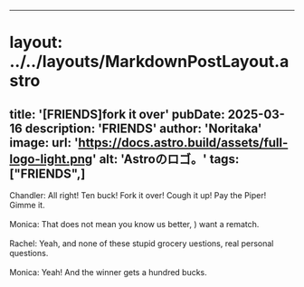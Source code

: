 
---
# layout: ../../layouts/MarkdownPostLayout.astro
title: '[FRIENDS]fork it over'
pubDate: 2025-03-16
description: 'FRIENDS'
author: 'Noritaka'
image:
    url: 'https://docs.astro.build/assets/full-logo-light.png'
    alt: 'Astroのロゴ。'
tags: ["FRIENDS",]
---

Chandler: All right! Ten buck! Fork it over! Cough it up! Pay the Piper! Gimme it.<br>
<br>
Monica: That does not mean you know us better, ) want a rematch.<br>
<br>
Rachel: Yeah, and none of these stupid grocery uestions, real personal questions.<br>
<br>
Monica: Yeah! And the winner gets a hundred bucks.<br>
<br>
